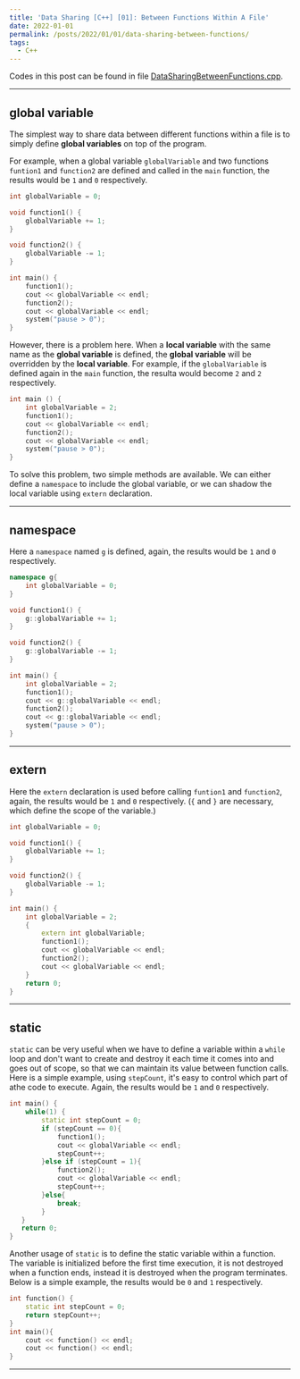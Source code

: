 ```yaml
---
title: 'Data Sharing [C++] [01]: Between Functions Within A File'
date: 2022-01-01
permalink: /posts/2022/01/01/data-sharing-between-functions/
tags:
  - C++
---
```


Codes in this post can be found in file [DataSharingBetweenFunctions.cpp](https://github.com/c-huang-tty/c-huang-tty.github.io/blob/master/code/cpp/DataSharing/DataSharingBetweenFunctions.cpp?ts=4).

---
## global variable
The simplest way to share data between different functions within a file is to simply define __global variables__ on top of the program.

For example, when a global variable `globalVariable` and two functions `funtion1` and `function2` are defined and called in the `main` function, the results would be `1` and `0` respectively. 
```cpp
int globalVariable = 0;

void function1() {
    globalVariable += 1;
}

void function2() {
    globalVariable -= 1;
}
```
```cpp
int main() {
    function1();
    cout << globalVariable << endl;
    function2();
    cout << globalVariable << endl;
    system("pause > 0");
}
```

However, there is a problem here. When a __local variable__ with the same name as the __global variable__ is defined, the __global variable__ will be overridden by the __local variable__. For example, if the `globalVariable` is defined again in the `main` function, the resulta would become `2` and `2` respectively. 
```cpp
int main () {
    int globalVariable = 2;
    function1();
    cout << globalVariable << endl;
    function2();
    cout << globalVariable << endl;
    system("pause > 0");
}
```
To solve this problem, two simple methods are available. We can either define a `namespace` to include the global variable, or we can shadow the local variable using `extern` declaration.

---
## namespace
Here a `namespace` named `g` is defined, again, the results would be `1` and `0` respectively.
```cpp
namespace g{
    int globalVariable = 0;
}

void function1() {
    g::globalVariable += 1;
}

void function2() {
    g::globalVariable -= 1;
}
```
```cpp
int main() {
    int globalVariable = 2;
    function1();
    cout << g::globalVariable << endl;
    function2();
    cout << g::globalVariable << endl;
    system("pause > 0");
}
```

---
## extern
Here the `extern` declaration is used before calling `funtion1` and `function2`, again, the results would be `1` and `0` respectively. (`{` and `}` are necessary, which define the scope of the variable.)
```cpp
int globalVariable = 0;

void function1() {
    globalVariable += 1;
}

void function2() {
    globalVariable -= 1;
}
```
```cpp
int main() {
    int globalVariable = 2;	
    {
        extern int globalVariable;
        function1();
        cout << globalVariable << endl; 	
        function2();
        cout << globalVariable << endl;
    }
    return 0;
}
```

---
## static
`static` can be very useful when we have to define a variable within a `while` loop and don't want to create and destroy it each time it comes into and goes out of scope, so that we can maintain its value between function calls. Here is a simple example, using `stepCount`, it's easy to control which part of athe code to execute. Again, the results would be `1` and `0` respectively.   
```cpp
int main() {
    while(1) {
        static int stepCount = 0; 
        if (stepCount == 0){
            function1();
            cout << globalVariable << endl;
            stepCount++;
        }else if (stepCount = 1){
            function2();
            cout << globalVariable << endl;
            stepCount++;
        }else{
            break;
        }
   }  
   return 0;
}
```
Another usage of `static` is to define the static variable within a function. The variable is initialized before the first time execution, it is not destroyed when a function ends, instead it is destroyed when the program terminates. Below is a simple example, the results would be `0` and `1` respectively.   
```cpp
int function() {
    static int stepCount = 0;
    return stepCount++;
}
int main(){
    cout << function() << endl;
    cout << function() << endl;
}

```

---


